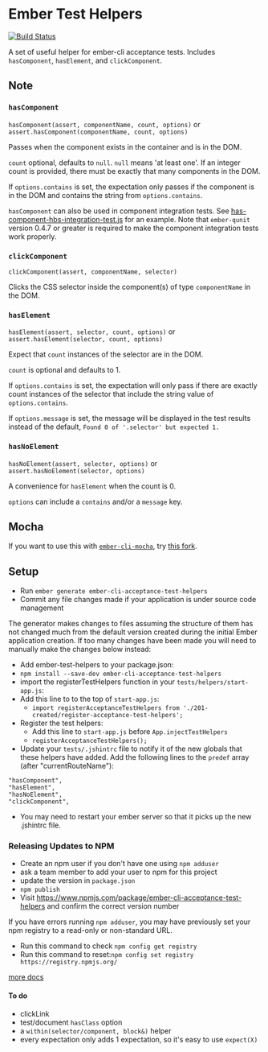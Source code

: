 # Ember Test Helpers
[![Build Status](https://travis-ci.org/201-created/ember-cli-acceptance-test-helpers.svg?branch=master)](https://travis-ci.org/201-created/ember-cli-acceptance-test-helpers)

A set of useful helper for ember-cli acceptance tests. Includes
`hasComponent`, `hasElement`, and `clickComponent`.

## Note

### `hasComponent`

`hasComponent(assert, componentName, count, options)` or `assert.hasComponent(componentName, count, options)`

Passes when the component exists in the container and is in the DOM.

`count` optional, defaults to `null`. `null` means 'at least one'.
If an integer count is provided, there must be exactly that many components in the DOM.

If `options.contains` is set, the expectation only passes if the
component is in the DOM and contains the string from `options.contains`.

`hasComponent` can also be used in component integration tests. See [has-component-hbs-integration-test.js](https://github.com/201-created/ember-cli-acceptance-test-helpers/blob/master/tests/integration/has-component-hbs-integration-test.js) for an example.
Note that `ember-qunit` version 0.4.7 or greater is required to make the component integration tests work properly.

### `clickComponent`

`clickComponent(assert, componentName, selector)`

Clicks the CSS selector inside the component(s) of type `componentName`
in the DOM.

### `hasElement`

`hasElement(assert, selector, count, options)` or `assert.hasElement(selector, count, options)`

Expect that `count` instances of the selector are in the DOM.

`count` is optional and defaults to 1.

If `options.contains` is set, the expectation will only pass if there
are exactly count instances of the selector that include the string
value of `options.contains`.

If `options.message` is set, the message will be displayed in the test results instead of the default,  `Found 0 of '.selector' but expected 1.`

### `hasNoElement`

`hasNoElement(assert, selector, options)` or `assert.hasNoElement(selector, options)`

A convenience for `hasElement` when the count is 0.

`options` can include a `contains` and/or a `message` key.

## Mocha

If you want to use this with [`ember-cli-mocha`](https://github.com/switchfly/ember-cli-mocha), try [this fork](https://github.com/backspace/ember-cli-acceptance-test-helpers/tree/use-mocha).

## Setup

  * Run `ember generate ember-cli-acceptance-test-helpers`
  * Commit any file changes made if your application is under source code management

The generator makes changes to files assuming the structure of them has not changed much from the default version created during the initial Ember application creation. If too many changes have been made you will need to manually make the changes below instead:

  * Add ember-test-helpers to your package.json:
  * `npm install --save-dev ember-cli-acceptance-test-helpers`
  * import the registerTestHelpers function in your `tests/helpers/start-app.js`:
  * Add this line to to the top of `start-app.js`:
    * `import registerAcceptanceTestHelpers from './201-created/register-acceptance-test-helpers';`
  * Register the test helpers:
    * Add this line to `start-app.js` before `App.injectTestHelpers`
    * `registerAcceptanceTestHelpers();`
  * Update your `tests/.jshintrc` file to notify it of the new globals
    that these helpers have added. Add the following lines to the
    `predef` array (after "currentRouteName"):

```
"hasComponent",
"hasElement",
"hasNoElement",
"clickComponent",
```

  * You may need to restart your ember server so that it picks up the new .jshintrc file.

### Releasing Updates to NPM
 * Create an npm user if you don't have one using `npm adduser`
 * ask a team member to add your user to npm for this project
 * update the version in `package.json`
 * `npm publish`
 * Visit https://www.npmjs.com/package/ember-cli-acceptance-test-helpers and confirm the correct version number

If you have errors running `npm adduser`, you may have previously set your npm registry to a read-only or non-standard URL.  
 * Run this command to check `npm config get registry`  
 * Run this command to reset:`npm config set registry https://registry.npmjs.org/`

[more docs](https://docs.npmjs.com/getting-started/publishing-npm-packages)

#### To do

 * clickLink
 * test/document `hasClass` option
 * a `within(selector/component, block&)` helper
 * every expectation only adds 1 expectation, so it's easy to use `expect(X)`
